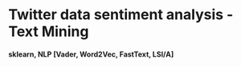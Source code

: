 # Twitter data sentiment analysis - Text Mining
#### sklearn, NLP [Vader, Word2Vec, FastText, LSI/A]
